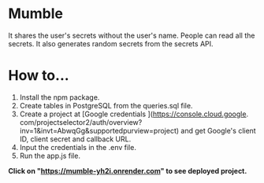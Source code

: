 # Mumble

It shares the user's secrets without the user's name. People can read all the secrets. It also generates random secrets from the secrets API.

# How to...

1. Install the npm package.
2. Create tables in PostgreSQL from the queries.sql file.
3. Create a project at [Google credentials ](https://console.cloud.google. com/projectselector2/auth/overview?inv=1&invt=AbwqGg&supportedpurview=project) and get Google's client ID, client secret and callback URL.
4. Input the credentials in the .env file.
5. Run the app.js file.

**Click on "https://mumble-yh2i.onrender.com" to see deployed project.**
